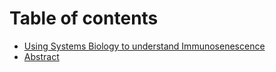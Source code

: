 # Table of contents

* [Using Systems Biology to understand Immunosenescence](README.md)
* [Abstract](abstract.md)

